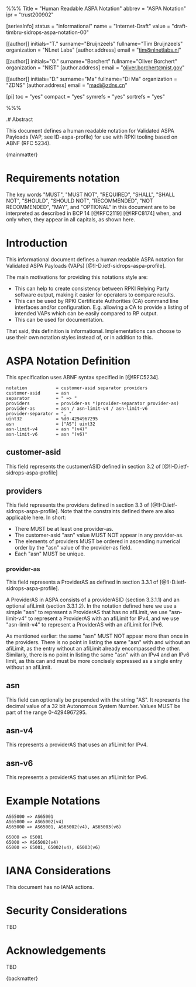 %%%
Title = "Human Readable ASPA Notation"
abbrev = "ASPA Notation"
ipr = "trust200902"

[seriesInfo]
status = "informational"
name = "Internet-Draft"
value = "draft-timbru-sidrops-aspa-notation-00"

[[author]]
initials="T."
surname="Bruijnzeels"
fullname="Tim Bruijnzeels"
organization = "NLnet Labs"
  [author.address]
  email = "tim@nlnetlabs.nl"

[[author]]
initials="O."
surname="Borchert"
fullname="Oliver Borchert"
organization = "NIST"
  [author.address]
  email = "oliver.borchert@nist.gov"

[[author]]
initials="D."
surname="Ma"
fullname="Di Ma"
organization = "ZDNS"
  [author.address]
  email = "madi@zdns.cn"

[pi]
 toc = "yes"
 compact = "yes"
 symrefs = "yes"
 sortrefs = "yes"

%%%

.# Abstract

This document defines a human readable notation for Validated ASPA
Payloads (VAP, see ID-aspa-profile) for use with RPKI tooling based on
ABNF (RFC 5234).

{mainmatter}

# Requirements notation

The key words "MUST", "MUST NOT", "REQUIRED", "SHALL", "SHALL NOT", "SHOULD",
"SHOULD NOT", "RECOMMENDED", "NOT RECOMMENDED", "MAY", and "OPTIONAL" in
this document are to be interpreted as described in BCP 14 [@!RFC2119]
[@!RFC8174] when, and only when, they appear in all capitals, as shown here.

# Introduction

This informational document defines a human readable ASPA notation for
Validated ASPA Payloads (VAPs) [@!I-D.ietf-sidrops-aspa-profile].

The main motivations for providing this notations style are:
* This can help to create consistency between RPKI Relying Party
  software output, making it easier for operators to compare results.
* This can be used by RPKI Certificate Authorities (CA) command line
  interfaces and/or configuration. E.g. allowing a CA to provide a
  listing of intended VAPs which can be easily compared to RP output.
* This can be used for documentation.

That said, this definition is informational. Implementations can choose
to use their own notation styles instead of, or in addition to this.

# ASPA Notation Definition

This specification uses ABNF syntax specified in [@!RFC5234].

~~~
notation           = customer-asid separator providers
customer-asid      = asn
separator          = " => "
providers          = provider-as *(provider-separator provider-as)
provider-as        = asn / asn-limit-v4 / asn-limit-v6
provider-separator = ", "
uint32             = %d0-4294967295
asn                = ["AS"] uint32
asn-limit-v4       = asn "(v4)"
asn-limit-v6       = asn "(v6)"
~~~

## customer-asid

This field represents the customerASID defined in section 3.2 of
[@!I-D.ietf-sidrops-aspa-profile]

## providers

This field represents the providers defined in section 3.3 of
[@!I-D.ietf-sidrops-aspa-profile]. Note that the constraints defined
there are also applicable here. In short:

* There MUST be at least one provider-as.
* The customer-asid "asn" value MUST NOT appear in any provider-as.
* The elements of providers MUST be ordered in ascending numerical order
  by the "asn" value of the provider-as field.
* Each "asn" MUST be unique.

### provider-as

This field represents a ProviderAS as defined in section 3.3.1 of
[@!I-D.ietf-sidrops-aspa-profile].

A ProviderAS in ASPA consists of a providerASID (section 3.3.1.1) and
an optional afiLimit (section 3.3.1.2). In the notation defined here
we use a simple "asn" to represent a ProviderAS that has no afiLimit,
we use "asn-limit-v4" to represent a ProviderAS with an afiLimit for
IPv4, and we use "asn-limit-v4" to represent a ProviderAS with an afiLimit
for IPv6.

As mentioned earlier: the same "asn" MUST NOT appear more than once in
the providers. There is no point in listing the same "asn" with and
without an afiLimit, as the entry without an afiLimit already encompassed
the other. Similarly, there is no point in listing the same "asn" with
an IPv4 and an IPv6 limit, as this can and must be more concisely
expressed as a single entry without an afiLimit.

## asn

This field can optionally be prepended with the string "AS". It represents
the decimal value of a 32 bit Autonomous System Number. Values MUST be
part of the range 0-4294967295.

## asn-v4

This represents a providerAS that uses an afiLimit for IPv4.

## asn-v6

This represents a providerAS that uses an afiLimit for IPv6.

# Example Notations

~~~
AS65000 => AS65001
AS65000 => AS65002(v4)
AS65000 => AS65001, AS65002(v4), AS65003(v6)

65000 => 65001
65000 => AS65002(v4)
65000 => 65001, 65002(v4), 65003(v6)
~~~

# IANA Considerations

This document has no IANA actions.

# Security Considerations

TBD

# Acknowledgements

TBD

{backmatter}
